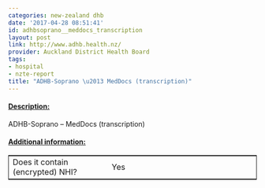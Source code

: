```yaml
---
categories: new-zealand dhb
date: '2017-04-28 08:51:41'
id: adhbsoprano__meddocs_transcription
layout: post
link: http://www.adhb.health.nz/
provider: Auckland District Health Board
tags:
- hospital
- nzte-report
title: "ADHB-Soprano \u2013 MedDocs (transcription)"
---
```



 <h4> <u>Description:</u> </h4>
ADHB-Soprano – MedDocs (transcription)
 <h4> <u>Additional information:</u> </h4>
 <table style="border: 1px solid">
 <tr> <td width="40%"> Does it contain (encrypted) NHI? </td> <td>Yes</td> </tr>
 </table>